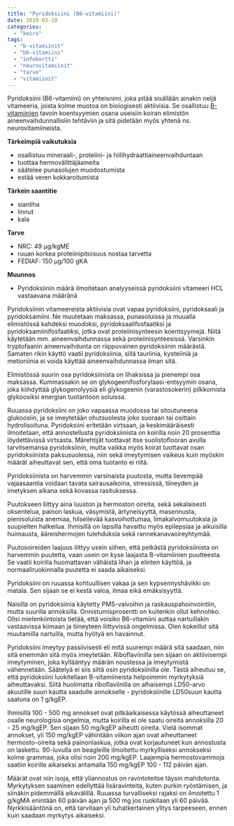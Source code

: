 ```yaml
---
title: "Pyridoksiini (B6-vitamiini)"
date: 2019-03-10
categories: 
  - "koira"
tags: 
  - "b-vitamiinit"
  - "b6-vitamiini"
  - "infokortti"
  - "neurovitamiinit"
  - "tarve"
  - "vitamiinit"
---
```


Pyridoksiini (B6\-vitamiini) on yhteisnimi, joka pitää sisällään ainakin neljä vitameeria, joista kolme muotoa on biologisesti aktiivisia. Se osallistuu [B-vitamiinien](https://www.katiska.eu/tieto/b-vitamiinit/b-vitamiinit-lyhyesti/) tavoin koentsyymien osana useisiin koiran elimistön aineenvaihdunnallisiin tehtäviin ja sitä pidetään myös yhtenä ns. neurovitamiineista.

<!--more-->

**Tärkeimpiä vaikutuksia**

- osallistuu mineraali-, proteiini- ja hiilihydraattiaineenvaihduntaan
- tuottaa hermovälittäjäaineita
- säätelee punasolujen muodostumista
- estää veren kokkaroitumista

**Tärkein saantitie**

- sianliha
- linnut
- kala

**Tarve**

- NRC: 49 µg/kgME
- ruuan korkea proteiinipitoisuus nostaa tarvetta
- FEDIAF: 150 µg/100 gKA

**Muunnos**

- Pyridoksiinin määrä ilmoitetaan analyyseissä pyridoksiini vitameeri HCL vastaavana määränä

Pyridoksiinin vitameereista aktiivisia ovat vapaa pyridoksiini, pyridoksaali ja pyridoksamiini. Ne muutetaan maksassa, punasoluissa ja muualla elimistössä kahdeksi muodoksi, pyridoksaalifosfaatiksi ja pyridoksamiinifosfaatiksi, jotka ovat proteiinisynteesin koentsyymejä. Niitä käytetään mm. aineenvaihdunnassa sekä proteiinisynteesissä. Varsinkin tryptofaanin aineenvaihdunta on riippuvainen pyridoksiinin määrästä. Samaten rikin käyttö vaatii pyridoksiinia, sillä tauriinia, kysteiiniä ja metioniinia ei voida käyttää aineenvaihdunnassa ilman sitä.

Elimistössä suurin osa pyridoksiinista on lihaksissa ja pienempi osa maksassa. Kummassakin se on glykogeenifosforylaasi-entsyymin osana, joka kiihdyttää glykogenolyysiä eli glykogeenin (varastosokerin) pilkkomista glykoosiksi energian tuotantoon soluissa.

Ruuassa pyridoksiini on joko vapaassa muodossa tai sitoutuneena glukoosiin, ja se imeytetään ohutsuolesta joko suoraan tai osittain hydrolisoituna. Pyridoksiini eritetään virtsaan, ja keskimääräisesti ilmoitetaan, että annostellusta pyridoksiinista on koirilla noin 20 prosenttia löydettävissä virtsasta. Märehtijät tuottavat itse suolistoflooran avulla tarvitsemansa pyridoksiinin, mutta vaikka myös koirat tuottavat osan pyridoksiinista paksusuolessa, niin sekä imeytymisen vaikeus kuin myöskin määrät aiheuttavat sen, että oma tuotanto ei riitä.

Pyridoksiinista on harvemmin varsinaista puutosta, mutta lievempää vajaasaantia voidaan tavata sairausaikoina, stressissä, tiineyden ja imetyksen aikana sekä kovassa rasituksessa.

Puutokseen liittyy aina luuston ja hermoston oireita, sekä sekalaisesti oksentelua, painon laskua, väsymistä, ärtyneisyyttä, masennusta, pienisoluista anemiaa, hilseilevää kasvoihottumaa, limakalvomuutoksia ja suupielten halkeilua. Ihmisillä on lapsilla havaittu myös epilepsiaa ja aikuisilla huimausta, ääreishermojen tulehduksia sekä rannekanavaoireyhtymää.

Puutosoireiden laajuus liittyy usein siihen, että pelkästä pyridoksiinista on harvemmin puutetta, vaan usein on kyse laajasta B-vitamiinien puutteesta. Se vaatii koirilla huomattavan vähäistä lihan ja elinten käyttöä, ja normaaliruokinnalla puutetta ei saada aikaiseksi.

Pyridoksiini on ruuassa kohtuullisen vakaa ja sen kypsennyshävikki on matala. Sen sijaan se ei kestä valoa, ilmaa eikä emäksisyyttä.

Naisilla on pyridoksiinia käytetty PMS-vaivoihin ja raskauspahoinvointiin, mutta suurilla annoksilla. Onnistumisprosentti on kuitenkin ollut kehnohko. Olisi mielenkiintoista tietää, että voisiko B6\-vitamiini auttaa nartuillakin vastaavissa kiimaan ja tiineyteen liittyvissä ongelmissa. Olen kokeillut sitä muutamilla nartuilla, mutta hyötyä en havainnut.

Pyridoksiini imeytyy passiivisesti eli mitä suurempi määrä sitä saadaan, niin sitä enemmän sitä myös imeytetään. Riboflaviinilla sen sijaan on aktiivisempi imeytyminen, joka kyllääntyy määrän noustessa ja imeytymistä vähennetään. Säätelyä ei siis siltä osin pyridoksiinilla ole. Tästä aiheutuu se, että pyridoksiini luokitellaan B-vitamiineista helpoimmin myrkytyksiä aiheuttavaksi. Siitä huolimatta riboflaviinilla on alhaisempi LD50\-arvo akuutille suun kautta saadulle annokselle - pyridoksiinille LD50suun kautta saatuna on 1 g/kgEP.

Ihmisillä 100 - 500 mg annokset ovat pitkäaikaisessa käytössä aiheuttaneet osalle neurologisia ongelmia, mutta koirilla ei ole saatu oireita annoksilla 20 - 25 mg/kgEP. Sen sijaan 50 mg/kgEP aiheutti oireita. Vielä isommat annokset, yli 150 mg/kgEP vähintään viikon ajan ovat aiheuttaneet hermosto-oireita sekä painonlaskua, jotka ovat korjautuneet kun annostusta on laskettu. 90-luvulla on beagleille ilmoitettu myrkylliseksi annokseksi kolme grammaa, joka olisi noin 200 mg/kgEP. Laajempia hermostovammoja saatiin koirille aikaiseksi antamalla 150 mg/kgEP 100 - 112 päivän ajan.

Määrät ovat niin isoja, että yliannostus on ravintoteitse täysin mahdotonta. Myrkytyksen saaminen edellyttää lisäravinteita, kuten purkin ryöstämisen, ja siinäkin pidemmällä aikavälillä. Ruuassa turvalliseksi rajaksi on ilmoitettu 1 g/kgMA enintään 60 päivän ajan ja 500 mg jos ruokitaan yli 60 päivää. Nyrkkisääntönä on, että tarvitaan yli tuhatkertainen ylitys tarpeeseen, ennen kuin saadaan myrkytys aikaiseksi.

